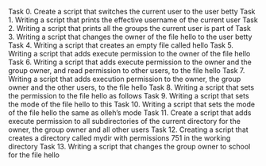 Task 0.  Create a script that switches the current user to the user betty
Task 1.  Writing a script that prints the effective username of the current user
Task 2.  Writing a script that prints all the groups the current user is part of
Task 3.  Writing a script that changes the owner of the file hello to the user betty
Task 4.  Writing a script that creates an empty file called hello
Task 5.  Writing a script that adds execute permission to the owner of the file hello
Task 6.  Writing a script that adds execute permission to the owner and the group owner, and read permission to other users,
         to the file hello
Task 7.  Writing a script that adds execution permission to the owner, the group owner and the other users, to the file hello
Task 8.  Writing a script that sets the permission to the file hello as follows
Task 9.  Writing a script that sets the mode of the file hello to this
Task 10. Writing a script that sets the mode of the file hello the same as olleh’s mode
Task 11. Create a script that adds execute permission to all subdirectories of the current directory for the owner, the group          owner and all other users
Task 12. Creating a script that creates a directory called mydir with permissions 751 in the working directory
Task 13. Writing  a script that changes the group owner to school for the file hello
